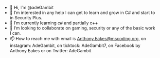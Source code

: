 - 👋 Hi, I’m @adeGambit
- 👀 I’m interested in any help I can get to learn and grow in C# and start to in Security Plus.
- 🌱 I’m currently learning c# and partially c++
- 💞️ I’m looking to collaborate on gaming, security or any of the basic work I can.
- 📫 How to reach me with email is Anthony.Eakes@mscoding.org, on instagram: AdeGambit, on ticktock: AdeGambit7, on Facebook by Anthony Eakes or on Twitter: AdeGambit

<!---
adeGambit/adeGambit is a ✨ special ✨ repository because its `README.md` (this file) appears on your GitHub profile.
You can click the Preview link to take a look at your changes.
--->
